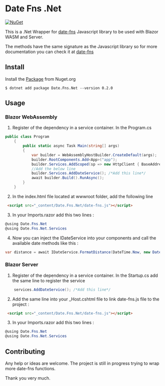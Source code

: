 Date Fns .Net
================


[![NuGet][nuget-badge]][nuget]

[nuget]: https://www.nuget.org/packages/Date.Fns.Net/0.2.0
[nuget-badge]: https://img.shields.io/badge/nuget-v0.2.0-blue?style=flat-square
[date-fns]:https://date-fns.org/

This is a .Net Wrapper for [date-fns] Javascript library to be used with Blazor WASM and Server.

The methods have the same signature as the Javascript library so for more documentation you can check it at [date-fns]

## Install

Install the [Package][nuget] from Nuget.org

```
$ dotnet add package Date.Fns.Net --version 0.2.0
```

## Usage

### Blazor WebAssembly
1. Register of the dependency in a service container. In the Program.cs
```csharp
public class Program
    {
        public static async Task Main(string[] args)
        {
            var builder = WebAssemblyHostBuilder.CreateDefault(args);
            builder.RootComponents.Add<App>("app");
            builder.Services.AddScoped(sp => new HttpClient { BaseAddress = new Uri(builder.HostEnvironment.BaseAddress) });
            //Add the below line
            builder.Services.AddDateService(); /*Add this line*/
            await builder.Build().RunAsync();
        }
    }
```
2. In the index.html file located at wwwroot folder, add the following line
```html
 <script src="_content/Date.Fns.Net/date-fns.js"></script>
```
3. In your Imports.razor add this two lines :
```csharp
@using Date.Fns.Net
@using Date.Fns.Net.Services
```
4. Now you can inject the IDateService into your components and call the available date methods like this :
```csharp
var distance = await IDateService.FormatDistance(DateTime.Now, new DateTime(2000,9,15));
```

### Blazor Server

1. Register of the dependency in a service container. In the Startup.cs add the same line to register the service
```csharp
    services.AddDateService(); /*Add this line*/
```
2. Add the same line into your _Host.cshtml file to link date-fns.js file to the project :
```html
 <script src="_content/Date.Fns.Net/date-fns.js"></script>
```

3. In your Imports.razor add this two lines :
```csharp
@using Date.Fns.Net
@using Date.Fns.Net.Services
```

## Contributing

Any help or ideas are welcome. The project is still in progress trying to wrap more date-fns functions.

Thank you very much.